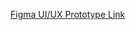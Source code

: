 
[Figma UI/UX Prototype Link](https://www.figma.com/design/7km64LIbNIMdAjFoGhXHHJ/AI-Closet?node-id=80-343&t=mqq2V4dSOvnVNGjj-1)